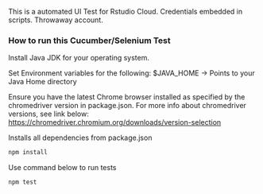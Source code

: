This is a automated UI Test for Rstudio Cloud.
Credentials embedded in scripts. Throwaway account.



### How to run this Cucumber/Selenium Test
Install Java JDK for your operating system. 

Set Environment variables for the following:
$JAVA_HOME -> Points to your Java Home directory

Ensure you have the latest Chrome browser installed as specified by the chromedriver version in package.json.
For more info about chromedriver versions, see link below:
https://chromedriver.chromium.org/downloads/version-selection

Installs all dependencies from package.json
```javascript
npm install
``` 
Use command below to run tests
```javascript
npm test
```
